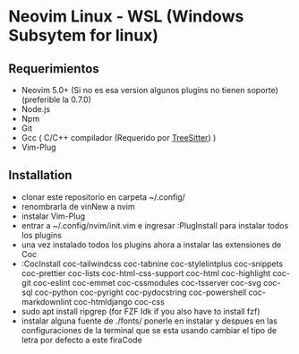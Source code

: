 # Neovim Linux - WSL (Windows Subsytem for linux)

## Requerimientos

- Neovim 5.0+ (Si no es esa version algunos plugins no tienen soporte) (preferible la 0.7.0)
- Node.js
- Npm
- Git
- Gcc ( C/C++ compilador (Requerido por [TreeSitter](https://github.com/nvim-treesitter/nvim-treesitter)) )
- Vim-Plug

## Installation

- clonar este repositorio en carpeta ~/.config/
- renombrarla de vinNew a nvim
- instalar Vim-Plug
- entrar a ~/.config/nvim/init.vim e ingresar :PlugInstall para instalar todos los plugins
- una vez instalado todos los plugins ahora a instalar las extensiones de Coc
- :CocInstall coc-tailwindcss coc-tabnine coc-stylelintplus coc-snippets coc-prettier coc-lists coc-html-css-support coc-html coc-highlight coc-git coc-eslint coc-emmet coc-cssmodules coc-tsserver coc-svg coc-sql coc-python coc-pyright coc-pydocstring coc-powershell coc-markdownlint coc-htmldjango coc-css
- sudo apt install ripgrep (for FZF Idk if you also have to install fzf)
- instalar alguna fuente de ./fonts/ ponerle en instalar y despues en las configuraciones de la terminal que se esta usando cambiar el tipo de letra por defecto a este firaCode
